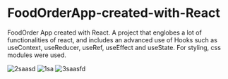 # FoodOrderApp-created-with-React
  FoodOrder App created with React. A project that englobes a lot of functionalities of react, and includes an advanced use of Hooks such as useContext, useReducer, useRef, useEffect and useState.
  For styling, css modules were used.

![2saasd](https://user-images.githubusercontent.com/103704812/207213562-4912a3d2-0869-43d2-b581-169d7462df1d.png)
![1sa](https://user-images.githubusercontent.com/103704812/207213570-d9dee450-0b37-467d-8435-3da0fda1d5b8.png)
![3saasfd](https://user-images.githubusercontent.com/103704812/207213573-14dd360d-d2f0-437e-bc51-108cfff75469.png)
